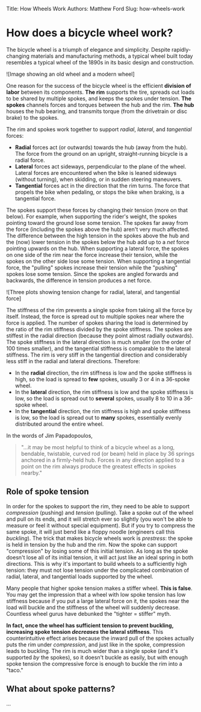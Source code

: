 Title: How Wheels Work
Authors: Matthew Ford
Slug: how-wheels-work

# How does a bicycle wheel work?

The bicycle wheel is a triumph of elegance and simplicity. Despite rapidly-changing materials and manufacturing methods, a typical wheel built today resembles a typical wheel of the 1890s in its basic design and construction.

![Image showing an old wheel and a modern wheel]

One reason for the success of the bicycle wheel is the efficient __division of labor__ between its components. __The rim__ supports the tire, spreads out loads to be shared by multiple spokes, and keeps the spokes under tension. __The spokes__ channels forces and torques between the hub and the rim. __The hub__ houses the hub bearing, and transmits torque (from the drivetrain or disc brake) to the spokes.

The rim and spokes work together to support _radial_, _lateral_, and _tangential_ forces:

* __Radial__ forces act (or outwards) towards the hub (away from the hub). The force from the ground on an upright, straight-running bicycle is a radial force.
* __Lateral__ forces act sideways, perpendicular to the plane of the wheel. Lateral forces are encountered when the bike is leaned sideways (without turning), when skidding, or in sudden steering maneuvers.
* __Tangential__ forces act in the direction that the rim turns. The force that propels the bike when pedaling, or stops the bike when braking, is a tangential force.

The spokes support these forces by changing their tension (more on that below). For example, when supporting the rider's weight, the spokes pointing toward the ground lose some tension. The spokes far away from the force (including the spokes above the hub) aren't very much affected. The difference between the high tension in the spokes above the hub and the (now) lower tension in the spokes below the hub add up to a _net_ force pointing upwards on the hub. When supporting a lateral force, the spokes on one side of the rim near the force increase their tension, while the spokes on the other side lose some tension. When supporting a tangential force, the "pulling" spokes increase their tension while the "pushing" spokes lose some tension. Since the spokes are angled forwards and backwards, the difference in tension produces a net force.

![Three plots showing tension change for radial, lateral, and tangential force]

The stiffness of the rim prevents a single spoke from taking all the force by itself. Instead, the force is spread out to multiple spokes near where the force is applied. The number of spokes sharing the load is determined by the ratio of the rim stiffness divided by the spoke stiffness. The spokes are stiffest in the radial direction (because they point almost radially outwards). The spoke stiffness in the lateral direction is much smaller (on the order of 100 times smaller), and the tangential stiffness is comparable to the lateral stiffness. The rim is very stiff in the tangential direction and considerably less stiff in the radial and lateral directions. Therefore:

* In the __radial__ direction, the rim stiffness is low and the spoke stiffness is high, so the load is spread to __few__ spokes, usually 3 or 4 in a 36-spoke wheel.
* In the __lateral__ direction, the rim stiffness is low and the spoke stiffness is low, so the load is spread out to __several__ spokes, usually 8 to 10 in a 36-spoke wheel.
* In the __tangential__ direction, the rim stiffness is high and spoke stiffness is low, so the load is spread out to __many__ spokes, essentially evenly distributed around the entire wheel.

In the words of Jim Papadopoulos,

> "...it may be most helpful to think of a bicycle wheel as a long, bendable, twistable, curved rod (or beam) held in place by 36 springs anchored in a firmly-held hub. Forces in any direction applied to a point on the rim always produce the greatest effects in spokes nearby."


## Role of spoke tension

In order for the spokes to support the rim, they need to be able to support _compression_ (pushing) and _tension_ (pulling). Take a spoke out of the wheel and pull on its ends, and it will stretch ever so slightly (you won't be able to measure or feel it without special equipment). But if you try to compress the same spoke, it will just bend like a floppy noodle (engineers call this _buckling_). The trick that makes bicycle wheels work is _prestress_: the spoke is held in tension by the hub and the rim. Now the spoke can support "compression" by losing some of this initial tension. As long as the spoke doesn't lose all of its initial tension, it will act just like an ideal spring in both directions. This is why it's important to build wheels to a sufficiently high tension: they must not lose tension under the complicated combination of radial, lateral, and tangential loads supported by the wheel.

Many people that higher spoke tension makes a stiffer wheel. __This is false__. You may get the impression that a wheel with low spoke tension has low stiffness because if you put a large lateral force on it, the spokes near the load will buckle and the stiffness of the wheel will suddenly decrease. Countless wheel gurus have debunked the "tighter = stiffer" myth.

__In fact, once the wheel has sufficient tension to prevent buckling, increasing spoke tension _decreases_ the lateral stiffness__. This counterintuitive effect arises because the inward pull of the spokes actually puts the rim under _compression_, and just like in the spoke, compression leads to buckling. The rim is much wider than a single spoke (and it's supported _by_ the spokes), so it doesn't buckle as easily, but with enough spoke tension the compressive force is enough to buckle the rim into a "taco."




## What about spoke patterns?

...
